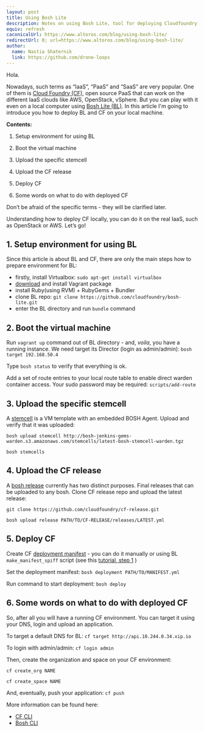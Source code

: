 ```yaml
---
layout: post
title: Using Bosh Lite
description: Notes on using Bosh Lite, tool for deploying Cloudfoundry and other releases locally.
equiv: refresh
caconicalUrl: https://www.altoros.com/blog/using-bosh-lite/
redirectUrl: 0; url=https://www.altoros.com/blog/using-bosh-lite/
author:
  name: Nastia Shaternik
  link: https://github.com/drone-loops
---
```


Hola.

Nowadays, such terms as “IaaS”, “PaaS” and “SaaS” are very popular.
One of them is [Cloud Foundry (CF)](http://cloudfoundry.com/), open source PaaS that can work on the different IaaS clouds like AWS, OpenStack, vSphere.
But you can play with it even on a local computer using [Bosh Lite (BL)](https://github.com/cloudfoundry/bosh-lite). In this article I'm going to introduce you how to deploy BL and CF on your local machine.

<!-- full start -->

**Contents:**

1. Setup environment for using BL

2. Boot the virtual machine

3. Upload the specific stemcell

4. Upload the CF release

5. Deploy CF

6. Some words on what to do with deployed CF

Don’t be afraid of the specific terms  - they will be clarified later.

Understanding how to deploy CF locally, you can do it on the real IaaS, such as OpenStack or AWS. Let’s go!

## 1. Setup environment for using BL

Since this article is about BL and CF, there are only the main steps how to prepare environment for BL:

* firstly, install Virtualbox: `sudo apt-get install virtualbox`
* [download](http://downloads.vagrantup.com/) and install Vagrant package
* install Ruby(using RVM) + RubyGems + Bundler
* clone BL repo: `git clone https://github.com/cloudfoundry/bosh-lite.git`
* enter the BL directory and run `bundle` command

## 2. Boot the virtual machine

Run `vagrant up` command out of BL directory - and, _voila_, you have a running instance. We need target its Director (login as admin/admin):
`bosh target 192.168.50.4`

Type `bosh status` to verify that everything is ok.

Add a set of route entries to your local route table to enable direct warden container access. Your sudo password may be required:
`scripts/add-route`

## 3. Upload the specific stemcell

A [stemcell](http://docs.cloudfoundry.com/docs/running/bosh/components/stemcell.html) is a VM template with an embedded BOSH Agent.
Upload and verify that it was uploaded:

`bosh upload stemcell http://bosh-jenkins-gems-warden.s3.amazonaws.com/stemcells/latest-bosh-stemcell-warden.tgz`

`bosh stemcells`

## 4. Upload the CF release

A [bosh release](http://docs.cloudfoundry.com/docs/running/bosh/reference/) currently has two distinct purposes. Final releases that can be uploaded to any bosh.
Clone CF release repo and upload the latest release:

`git clone https://github.com/cloudfoundry/cf-release.git`

`bosh upload release PATH/TO/CF-RELEASE/releases/LATEST.yml`

## 5. Deploy CF

Create CF [deployment manifest](https://github.com/cloudfoundry-attic/oss-docs/blob/master/bosh/documentation/bosh_deployments.md#bosh-deployment-manifest) - you can do it manually or using BL `make_manifest_spiff` script (see this [tutorial, step 1](https://github.com/cloudfoundry/bosh-lite#deploy-cloud-foundry) )

Set the deployment manifest:
`bosh deployment PATH/TO/MANIFEST.yml`

Run command to start deployment:
`bosh deploy`

## 6. Some words on what to do with deployed CF

So, after all you will have a running CF environment. You can target it using your DNS, login and upload an application.

To target a default DNS for BL:
`cf target http://api.10.244.0.34.xip.io`

To login with admin/admin:
`cf login admin`

Then, create the organization and space on your CF environment:

`cf create_org NAME`

`cf create_space NAME`

And, eventually, push your application:
`cf push`

More information can be found here:

* [CF CLI](http://docs.cloudfoundry.com/docs/using/managing-apps/cf/)
* [Bosh CLI](http://docs.cloudfoundry.com/docs/running/bosh/reference/bosh-cli.html)

<!-- full end -->
